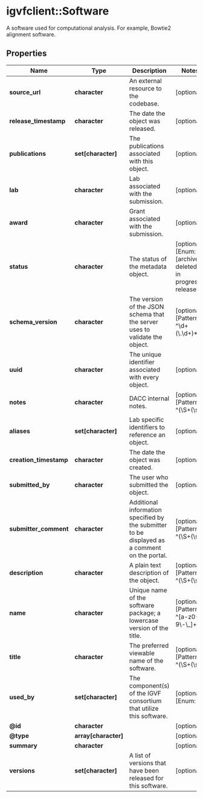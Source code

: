 # igvfclient::Software

A software used for computational  analysis. For example, Bowtie2 alignment software.

## Properties
Name | Type | Description | Notes
------------ | ------------- | ------------- | -------------
**source_url** | **character** | An external resource to the codebase. | [optional] 
**release_timestamp** | **character** | The date the object was released. | [optional] 
**publications** | **set[character]** | The publications associated with this object. | [optional] 
**lab** | **character** | Lab associated with the submission. | [optional] 
**award** | **character** | Grant associated with the submission. | [optional] 
**status** | **character** | The status of the metadata object. | [optional] [Enum: [archived, deleted, in progress, released]] 
**schema_version** | **character** | The version of the JSON schema that the server uses to validate the object. | [optional] [Pattern: ^\\d+(\\.\\d+)*$] 
**uuid** | **character** | The unique identifier associated with every object. | [optional] 
**notes** | **character** | DACC internal notes. | [optional] [Pattern: ^(\\S+(\\s|\\S)*\\S+|\\S)$] 
**aliases** | **set[character]** | Lab specific identifiers to reference an object. | [optional] 
**creation_timestamp** | **character** | The date the object was created. | [optional] 
**submitted_by** | **character** | The user who submitted the object. | [optional] 
**submitter_comment** | **character** | Additional information specified by the submitter to be displayed as a comment on the portal. | [optional] [Pattern: ^(\\S+(\\s|\\S)*\\S+|\\S)$] 
**description** | **character** | A plain text description of the object. | [optional] [Pattern: ^(\\S+(\\s|\\S)*\\S+|\\S)$] 
**name** | **character** | Unique name of the software package; a lowercase version of the title. | [optional] [Pattern: ^[a-z0-9\\-\\_]+] 
**title** | **character** | The preferred viewable name of the software. | [optional] [Pattern: ^(\\S+(\\s|\\S)*\\S+|\\S)$] 
**used_by** | **set[character]** | The component(s) of the IGVF consortium that utilize this software. | [optional] [Enum: ] 
**@id** | **character** |  | [optional] 
**@type** | **array[character]** |  | [optional] 
**summary** | **character** |  | [optional] 
**versions** | **set[character]** | A list of versions that have been released for this software. | [optional] 


